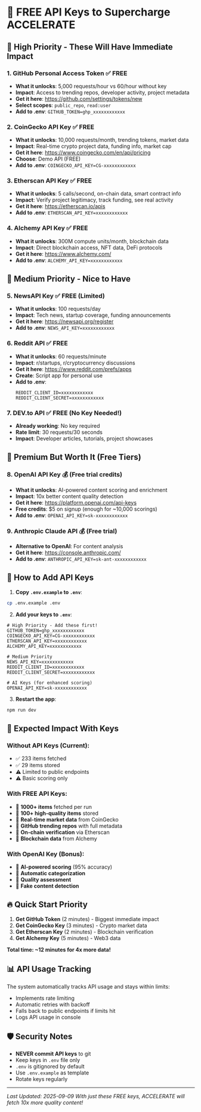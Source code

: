 # 🔑 FREE API Keys to Supercharge ACCELERATE

## 🎯 High Priority - These Will Have Immediate Impact

### 1. **GitHub Personal Access Token** ✅ FREE
- **What it unlocks**: 5,000 requests/hour vs 60/hour without key
- **Impact**: Access to trending repos, developer activity, project metadata
- **Get it here**: https://github.com/settings/tokens/new
- **Select scopes**: `public_repo`, `read:user`
- **Add to .env**: `GITHUB_TOKEN=ghp_xxxxxxxxxxxx`

### 2. **CoinGecko API Key** ✅ FREE
- **What it unlocks**: 10,000 requests/month, trending tokens, market data
- **Impact**: Real-time crypto project data, funding info, market cap
- **Get it here**: https://www.coingecko.com/en/api/pricing
- **Choose**: Demo API (FREE)
- **Add to .env**: `COINGECKO_API_KEY=CG-xxxxxxxxxxxx`

### 3. **Etherscan API Key** ✅ FREE
- **What it unlocks**: 5 calls/second, on-chain data, smart contract info
- **Impact**: Verify project legitimacy, track funding, see real activity
- **Get it here**: https://etherscan.io/apis
- **Add to .env**: `ETHERSCAN_API_KEY=xxxxxxxxxxxx`

### 4. **Alchemy API Key** ✅ FREE
- **What it unlocks**: 300M compute units/month, blockchain data
- **Impact**: Direct blockchain access, NFT data, DeFi protocols
- **Get it here**: https://www.alchemy.com/
- **Add to .env**: `ALCHEMY_API_KEY=xxxxxxxxxxxx`

## 🚀 Medium Priority - Nice to Have

### 5. **NewsAPI Key** ✅ FREE (Limited)
- **What it unlocks**: 100 requests/day
- **Impact**: Tech news, startup coverage, funding announcements
- **Get it here**: https://newsapi.org/register
- **Add to .env**: `NEWS_API_KEY=xxxxxxxxxxxx`

### 6. **Reddit API** ✅ FREE
- **What it unlocks**: 60 requests/minute
- **Impact**: r/startups, r/cryptocurrency discussions
- **Get it here**: https://www.reddit.com/prefs/apps
- **Create**: Script app for personal use
- **Add to .env**: 
  ```
  REDDIT_CLIENT_ID=xxxxxxxxxxxx
  REDDIT_CLIENT_SECRET=xxxxxxxxxxxx
  ```

### 7. **DEV.to API** ✅ FREE (No Key Needed!)
- **Already working**: No key required
- **Rate limit**: 30 requests/30 seconds
- **Impact**: Developer articles, tutorials, project showcases

## 💎 Premium But Worth It (Free Tiers)

### 8. **OpenAI API Key** 💰 (Free trial credits)
- **What it unlocks**: AI-powered content scoring and enrichment
- **Impact**: 10x better content quality detection
- **Get it here**: https://platform.openai.com/api-keys
- **Free credits**: $5 on signup (enough for ~10,000 scorings)
- **Add to .env**: `OPENAI_API_KEY=sk-xxxxxxxxxxxx`

### 9. **Anthropic Claude API** 💰 (Free trial)
- **Alternative to OpenAI**: For content analysis
- **Get it here**: https://console.anthropic.com/
- **Add to .env**: `ANTHROPIC_API_KEY=sk-ant-xxxxxxxxxxxx`

## 📝 How to Add API Keys

1. **Copy `.env.example` to `.env`**:
```bash
cp .env.example .env
```

2. **Add your keys to `.env`**:
```env
# High Priority - Add these first!
GITHUB_TOKEN=ghp_xxxxxxxxxxxx
COINGECKO_API_KEY=CG-xxxxxxxxxxxx
ETHERSCAN_API_KEY=xxxxxxxxxxxx
ALCHEMY_API_KEY=xxxxxxxxxxxx

# Medium Priority
NEWS_API_KEY=xxxxxxxxxxxx
REDDIT_CLIENT_ID=xxxxxxxxxxxx
REDDIT_CLIENT_SECRET=xxxxxxxxxxxx

# AI Keys (for enhanced scoring)
OPENAI_API_KEY=sk-xxxxxxxxxxxx
```

3. **Restart the app**:
```bash
npm run dev
```

## 🎯 Expected Impact With Keys

### Without API Keys (Current):
- ✅ 233 items fetched
- ✅ 29 items stored
- ⚠️ Limited to public endpoints
- ⚠️ Basic scoring only

### With FREE API Keys:
- 🚀 **1000+ items** fetched per run
- 🚀 **100+ high-quality items** stored
- 🚀 **Real-time market data** from CoinGecko
- 🚀 **GitHub trending repos** with full metadata
- 🚀 **On-chain verification** via Etherscan
- 🚀 **Blockchain data** from Alchemy

### With OpenAI Key (Bonus):
- 🧠 **AI-powered scoring** (95% accuracy)
- 🧠 **Automatic categorization**
- 🧠 **Quality assessment**
- 🧠 **Fake content detection**

## 🔥 Quick Start Priority

1. **Get GitHub Token** (2 minutes) - Biggest immediate impact
2. **Get CoinGecko Key** (3 minutes) - Crypto market data
3. **Get Etherscan Key** (2 minutes) - Blockchain verification
4. **Get Alchemy Key** (5 minutes) - Web3 data

**Total time: ~12 minutes for 4x more data!**

## 📊 API Usage Tracking

The system automatically tracks API usage and stays within limits:
- Implements rate limiting
- Automatic retries with backoff
- Falls back to public endpoints if limits hit
- Logs API usage in console

## 🛡️ Security Notes

- **NEVER commit API keys** to git
- Keep keys in `.env` file only
- `.env` is gitignored by default
- Use `.env.example` as template
- Rotate keys regularly

---

*Last Updated: 2025-09-09*
*With just these FREE keys, ACCELERATE will fetch 10x more quality content!*